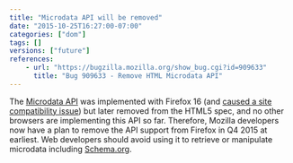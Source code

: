 ```yaml
---
title: "Microdata API will be removed"
date: "2015-10-25T16:27:00-07:00"
categories: ["dom"]
tags: []
versions: ["future"]
references:
    - url: "https://bugzilla.mozilla.org/show_bug.cgi?id=909633"
      title: "Bug 909633 - Remove HTML Microdata API"
---
```

The [Microdata API](http://www.w3.org/TR/microdata/) was implemented with Firefox 16 (and [caused a site compatibility issue](https://www.fxsitecompat.com/en-CA/docs/2012/microdata-api-has-added-new-properties-to-elements/)) but later removed from the HTML5 spec, and no other browsers are implementing this API so far. Therefore, Mozilla developers now have a plan to remove the API support from Firefox in Q4 2015 at earliest. Web developers should avoid using it to retrieve or manipulate microdata including [Schema.org](https://schema.org/).
